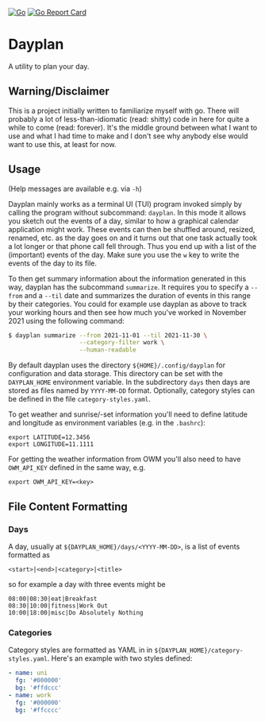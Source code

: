 [![Go](https://github.com/ja-he/dayplan/actions/workflows/go.yml/badge.svg)](https://github.com/ja-he/dayplan/actions/workflows/go.yml)
[![Go Report Card](https://goreportcard.com/badge/github.com/ja-he/dayplan)](https://goreportcard.com/report/github.com/ja-he/dayplan)

# Dayplan

A utility to plan your day.

## Warning/Disclaimer

This is a project initially written to familiarize myself with go.
There will probably a lot of less-than-idiomatic (read: shitty) code in here for
quite a while to come (read: forever).
It's the middle ground between what I want to use and what I had time to make
and I don't see why anybody else would want to use this, at least for now.

## Usage

(Help messages are available e.g. via `-h`)

Dayplan mainly works as a terminal UI (TUI) program invoked simply by calling
the program without subcommand: `dayplan`.
In this mode it allows you sketch out the events of a day, similar to how a
graphical calendar application might work.
These events can then be shuffled around, resized, renamed, etc. as the day goes
on and it turns out that one task actually took a lot longer or that phone call
fell through. Thus you end up with a list of the (important) events of the day.
Make sure you use the `w` key to write the events of the day to its file.

To then get summary information about the information generated in this way,
dayplan has the subcommand `summarize`. It requires you to specify a `--from`
and a `--til` date and summarizes the duration of events in this range by their
categories.
You could for example use dayplan as above to track your working hours and then
see how much you've worked in November 2021 using the following command:

```sh
$ dayplan summarize --from 2021-11-01 --til 2021-11-30 \
                    --category-filter work \
                    --human-readable
```

By default dayplan uses the directory `${HOME}/.config/dayplan` for
configuration and data storage. This directory can be set with the
`DAYPLAN_HOME` environment variable.
In the subdirectory `days` then days are stored as files named by
`YYYY-MM-DD` format.
Optionally, category styles can be defined in the file `category-styles.yaml`.

To get weather and sunrise/-set information you'll need to define latitude and
longitude as environment variables (e.g. in the `.bashrc`):
```
export LATITUDE=12.3456
export LONGITUDE=11.1111
```
For getting the weather information from OWM you'll also need to have
`OWM_API_KEY` defined in the same way, e.g.
```
export OWM_API_KEY=<key>
```

## File Content Formatting

### Days

A day, usually at `${DAYPLAN_HOME}/days/<YYYY-MM-DD>`, is a list of events
formatted as
```
<start>|<end>|<category>|<title>
```
so for example a day with three events might be
```
08:00|08:30|eat|Breakfast
08:30|10:00|fitness|Work Out
10:00|18:00|misc|Do Absolutely Nothing
```

### Categories

Category styles  are formatted as YAML in in
`${DAYPLAN_HOME}/category-styles.yaml`.
Here's an example with two styles defined:
```yaml
- name: uni
  fg: '#000000'
  bg: '#ffdccc'
- name: work
  fg: '#000000'
  bg: '#ffcccc'
```
